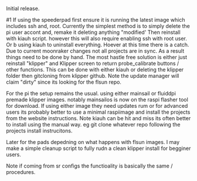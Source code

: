 Initial release. 

#1 If using the speederpad first ensure it is running the latest image which includes ssh and, root. Currently the simplest method is to simply delete the pi user accont
and, remake it deleting anything "modified' Then reinstall with kiauh script. however this will also require enabling ssh with root user. Or b using kiauh to uninstall
everything. Hoever at this time there is a catch. Due to current moonraker changes not all projects are in sync. As a result things need to be done by hand. The most hastle
free solution is either just reinstall "klipper" and Klipper screen to return probe_calibrate buttons / other functions. This can be done with either kiauh or deleting 
the klipper folder then gitcloning from klipper github. Note the update manager will claim "dirty" since its looking for the flsun repo. 

For the pi the setup remains the usual. using either mainsail or fluiddpi premade klipper images. notably mainsailos is now on the raspi flasher tool for download. 
 If using either image they need updates rum or for advanced users its probably better to use a minimal raspiimage and install the projects from the website
instructions. Note kiauh can be hit and miss its often better to install using the manual way. eg  git clone whatever repo following the projects install instrucitons. 

Later for the pads depedning on what happens with flsun images. I may make a simple cleanup script to fully rudn a clean klipper install for begginer users. 

Note if coming from sr configs the functioality is basically the same / procedures. 

